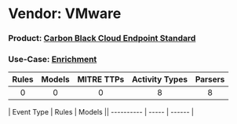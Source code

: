 Vendor: VMware
==============
### Product: [Carbon Black Cloud Endpoint Standard](../ds_vmware_carbon_black_cloud_endpoint_standard.md)
### Use-Case: [Enrichment](../../../../UseCases/uc_enrichment.md)

| Rules | Models | MITRE TTPs | Activity Types | Parsers |
|:-----:|:------:|:----------:|:--------------:|:-------:|
|   0   |   0    |     0      |       8        |    8    |

| Event Type | Rules | Models || ---------- | ----- | ------ |

